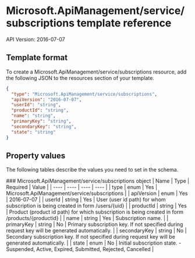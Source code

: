# Microsoft.ApiManagement/service/subscriptions template reference
API Version: 2016-07-07
## Template format

To create a Microsoft.ApiManagement/service/subscriptions resource, add the following JSON to the resources section of your template.

```json
{
  "type": "Microsoft.ApiManagement/service/subscriptions",
  "apiVersion": "2016-07-07",
  "userId": "string",
  "productId": "string",
  "name": "string",
  "primaryKey": "string",
  "secondaryKey": "string",
  "state": "string"
}
```
## Property values

The following tables describe the values you need to set in the schema.

<a id="Microsoft.ApiManagement/service/subscriptions" />
### Microsoft.ApiManagement/service/subscriptions object
|  Name | Type | Required | Value |
|  ---- | ---- | ---- | ---- |
|  type | enum | Yes | Microsoft.ApiManagement/service/subscriptions |
|  apiVersion | enum | Yes | 2016-07-07 |
|  userId | string | Yes | User (user id path) for whom subscription is being created in form /users/{uid} |
|  productId | string | Yes | Product (product id path) for which subscription is being created in form /products/{productid} |
|  name | string | Yes | Subscription name. |
|  primaryKey | string | No | Primary subscription key. If not specified during request key will be generated automatically. |
|  secondaryKey | string | No | Secondary subscription key. If not specified during request key will be generated automatically. |
|  state | enum | No | Initial subscription state. - Suspended, Active, Expired, Submitted, Rejected, Cancelled |

